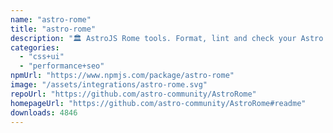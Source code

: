 ```yaml
---
name: "astro-rome"
title: "astro-rome"
description: "🏛️ AstroJS Rome tools. Format, lint and check your Astro website with Rome."
categories:
  - "css+ui"
  - "performance+seo"
npmUrl: "https://www.npmjs.com/package/astro-rome"
image: "/assets/integrations/astro-rome.svg"
repoUrl: "https://github.com/astro-community/AstroRome"
homepageUrl: "https://github.com/astro-community/AstroRome#readme"
downloads: 4846
---
```

